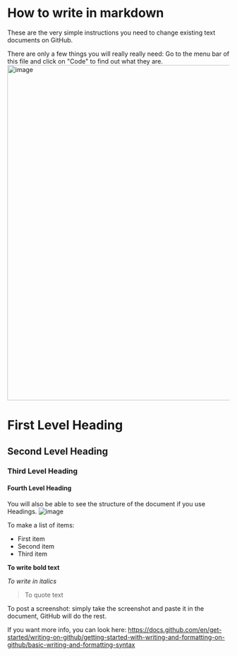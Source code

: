 # How to write in markdown 

These are the very simple instructions you need to change existing text documents on GitHub.   

There are only a few things you will really really need: Go to the menu bar of this file and click on "Code" to find out what they are. 
<img width="760" alt="image" src="https://github.com/ChiaraPalladino/furesearch/assets/15249889/c7b80330-abe6-44da-9b75-2ff9d8a35191">


# First Level Heading
## Second Level Heading
### Third Level Heading
#### Fourth Level Heading

You will also be able to see the structure of the document if you use Headings. 
![image](https://github.com/ChiaraPalladino/furesearch/assets/15249889/abc5f346-2ecc-4155-afe1-7776276942b1)

To make a list of items:
* First item
* Second item
* Third item   

**To write bold text**    

_To write in italics_    

> To quote text 

To post a screenshot: simply take the screenshot and paste it in the document, GitHub will do the rest.   


If you want more info, you can look here: https://docs.github.com/en/get-started/writing-on-github/getting-started-with-writing-and-formatting-on-github/basic-writing-and-formatting-syntax 
